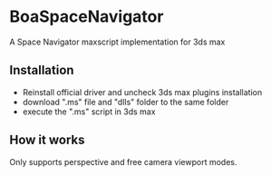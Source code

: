 # BoaSpaceNavigator
A Space Navigator maxscript implementation for 3ds max

## Installation
- Reinstall official driver and uncheck 3ds max plugins installation
- download ".ms" file and "dlls" folder to the same folder
- execute the ".ms" script in 3ds max

## How it works
Only supports perspective and free camera viewport modes.
